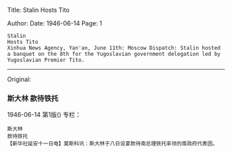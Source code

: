 Title: Stalin Hosts Tito

Author: 
Date: 1946-06-14
Page: 1

    Stalin
    Hosts Tito
    Xinhua News Agency, Yan'an, June 11th: Moscow Dispatch: Stalin hosted a banquet on the 8th for the Yugoslavian government delegation led by Yugoslavian Premier Tito.



<hr /> 

Original: 


### 斯大林  款待铁托

1946-06-14
第1版()
专栏：

    斯大林
    款待铁托
    【新华社延安十一日电】莫斯科讯：斯大林于八日设宴款待南总理铁托率领的南政府代表团。
